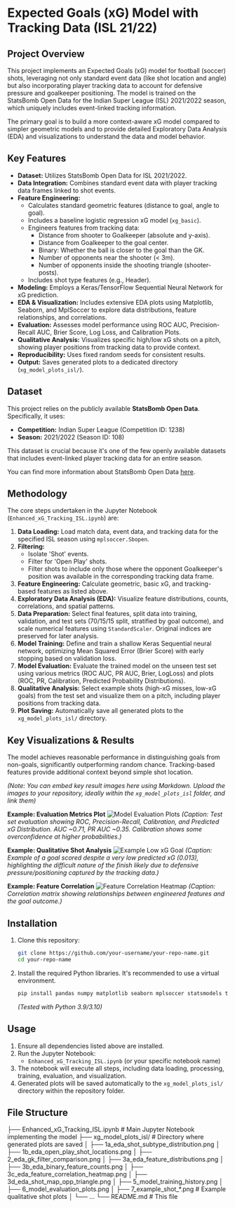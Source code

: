 # Expected Goals (xG) Model with Tracking Data (ISL 21/22)

## Project Overview

This project implements an Expected Goals (xG) model for football (soccer) shots, leveraging not only standard event data (like shot location and angle) but also incorporating player tracking data to account for defensive pressure and goalkeeper positioning. The model is trained on the StatsBomb Open Data for the Indian Super League (ISL) 2021/2022 season, which uniquely includes event-linked tracking information.

The primary goal is to build a more context-aware xG model compared to simpler geometric models and to provide detailed Exploratory Data Analysis (EDA) and visualizations to understand the data and model behavior.

## Key Features

*   **Dataset:** Utilizes StatsBomb Open Data for ISL 2021/2022.
*   **Data Integration:** Combines standard event data with player tracking data frames linked to shot events.
*   **Feature Engineering:**
    *   Calculates standard geometric features (distance to goal, angle to goal).
    *   Includes a baseline logistic regression xG model (`xg_basic`).
    *   Engineers features from tracking data:
        *   Distance from shooter to Goalkeeper (absolute and y-axis).
        *   Distance from Goalkeeper to the goal center.
        *   Binary: Whether the ball is closer to the goal than the GK.
        *   Number of opponents near the shooter (< 3m).
        *   Number of opponents inside the shooting triangle (shooter-posts).
    *   Includes shot type features (e.g., Header).
*   **Modeling:** Employs a Keras/TensorFlow Sequential Neural Network for xG prediction.
*   **EDA & Visualization:** Includes extensive EDA plots using Matplotlib, Seaborn, and MplSoccer to explore data distributions, feature relationships, and correlations.
*   **Evaluation:** Assesses model performance using ROC AUC, Precision-Recall AUC, Brier Score, Log Loss, and Calibration Plots.
*   **Qualitative Analysis:** Visualizes specific high/low xG shots on a pitch, showing player positions from tracking data to provide context.
*   **Reproducibility:** Uses fixed random seeds for consistent results.
*   **Output:** Saves generated plots to a dedicated directory (`xg_model_plots_isl/`).

## Dataset

This project relies on the publicly available **StatsBomb Open Data**. Specifically, it uses:
*   **Competition:** Indian Super League (Competition ID: 1238)
*   **Season:** 2021/2022 (Season ID: 108)

This dataset is crucial because it's one of the few openly available datasets that includes event-linked player tracking data for an entire season.

You can find more information about StatsBomb Open Data [here](https://statsbomb.com/resource-centre/).

## Methodology

The core steps undertaken in the Jupyter Notebook (`Enhanced_xG_Tracking_ISL.ipynb`) are:

1.  **Data Loading:** Load match data, event data, and tracking data for the specified ISL season using `mplsoccer.Sbopen`.
2.  **Filtering:**
    *   Isolate 'Shot' events.
    *   Filter for 'Open Play' shots.
    *   Filter shots to include only those where the opponent Goalkeeper's position was available in the corresponding tracking data frame.
3.  **Feature Engineering:** Calculate geometric, basic xG, and tracking-based features as listed above.
4.  **Exploratory Data Analysis (EDA):** Visualize feature distributions, counts, correlations, and spatial patterns.
5.  **Data Preparation:** Select final features, split data into training, validation, and test sets (70/15/15 split, stratified by goal outcome), and scale numerical features using `StandardScaler`. Original indices are preserved for later analysis.
6.  **Model Training:** Define and train a shallow Keras Sequential neural network, optimizing Mean Squared Error (Brier Score) with early stopping based on validation loss.
7.  **Model Evaluation:** Evaluate the trained model on the unseen test set using various metrics (ROC AUC, PR AUC, Brier, LogLoss) and plots (ROC, PR, Calibration, Predicted Probability Distributions).
8.  **Qualitative Analysis:** Select example shots (high-xG misses, low-xG goals) from the test set and visualize them on a pitch, including player positions from tracking data.
9.  **Plot Saving:** Automatically save all generated plots to the `xg_model_plots_isl/` directory.

## Key Visualizations & Results

The model achieves reasonable performance in distinguishing goals from non-goals, significantly outperforming random chance. Tracking-based features provide additional context beyond simple shot location.

*(Note: You can embed key result images here using Markdown. Upload the images to your repository, ideally within the `xg_model_plots_isl` folder, and link them)*

**Example: Evaluation Metrics Plot**
![Model Evaluation Plots](./xg_model_plots_isl/6_model_evaluation_plots.png)
*(Caption: Test set evaluation showing ROC, Precision-Recall, Calibration, and Predicted xG Distribution. AUC ~0.71, PR AUC ~0.35. Calibration shows some overconfidence at higher probabilities.)*

**Example: Qualitative Shot Analysis**
![Example Low xG Goal](./xg_model_plots_isl/7_example_shot_GOAL_xg0.013_match3813295_event_b4a0b52e_f8a0_4641_b9a8_39897e5f2171.png)
*(Caption: Example of a goal scored despite a very low predicted xG (0.013), highlighting the difficult nature of the finish likely due to defensive pressure/positioning captured by the tracking data.)*

**Example: Feature Correlation**
![Feature Correlation Heatmap](./xg_model_plots_isl/3c_eda_feature_correlation_heatmap.png)
*(Caption: Correlation matrix showing relationships between engineered features and the goal outcome.)*

## Installation

1.  Clone this repository:
    ```bash
    git clone https://github.com/your-username/your-repo-name.git
    cd your-repo-name
    ```
2.  Install the required Python libraries. It's recommended to use a virtual environment.
    ```bash
    pip install pandas numpy matplotlib seaborn mplsoccer statsmodels tensorflow scikit-learn
    ```
    *(Tested with Python 3.9/3.10)*

## Usage

1.  Ensure all dependencies listed above are installed.
2.  Run the Jupyter Notebook:
    *   `Enhanced_xG_Tracking_ISL.ipynb` (or your specific notebook name)
3.  The notebook will execute all steps, including data loading, processing, training, evaluation, and visualization.
4.  Generated plots will be saved automatically to the `xg_model_plots_isl/` directory within the repository folder.

## File Structure
├── Enhanced_xG_Tracking_ISL.ipynb # Main Jupyter Notebook implementing the model
├── xg_model_plots_isl/ # Directory where generated plots are saved
│ ├── 1a_eda_shot_subtype_distribution.png
│ ├── 1b_eda_open_play_shot_locations.png
│ ├── 2_eda_gk_filter_comparison.png
│ ├── 3a_eda_feature_distributions.png
│ ├── 3b_eda_binary_feature_counts.png
│ ├── 3c_eda_feature_correlation_heatmap.png
│ ├── 3d_eda_shot_map_opp_triangle.png
│ ├── 5_model_training_history.png
│ ├── 6_model_evaluation_plots.png
│ ├── 7_example_shot_*.png # Example qualitative shot plots
│ └── ...
└── README.md # This file
